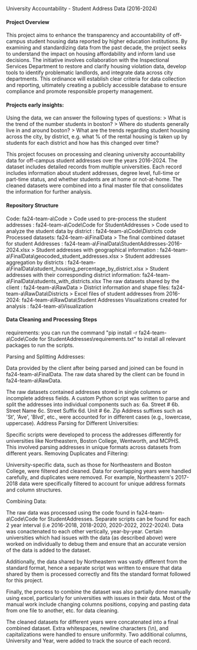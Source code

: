 University Accountability - Student Address Data (2016-2024)
#### Project Overview
This project aims to enhance the transparency and accountability of off-campus student housing data reported by higher education institutions. By examining and standardizing data from the past decade, the project seeks to understand the impact on housing affordability and inform land use decisions. The initiative involves collaboration with the Inspectional Services Department to restore and clarify housing violation data, develop tools to identify problematic landlords, and integrate data across city departments. This ordinance will establish clear criteria for data collection and reporting, ultimately creating a publicly accessible database to ensure compliance and promote responsible property management.

#### Projects early insights:
Using the data, we can answer the following types of questions:
    > What is the trend of the number students in boston?
    > Where do students generally live in and around boston?
    > What are the trends regarding student housing across the city, by district, e.g. what % of the rental housing is taken up by students for each district and how has this changed over time?
    

This project focuses on processing and cleaning university accountability data for off-campus student addresses over the years 2016-2024. The dataset includes detailed records from multiple universities. Each record includes information about student addresses, degree level, full-time or part-time status, and whether students are at home or not-at-home. The cleaned datasets were combined into a final master file that consolidates the information for further analysis.

#### Repository Structure
Code: fa24-team-a\Code
    > Code used to pre-process the student addresses : fa24-team-a\Code\Code for StudentAddresses
    > Code used to analyze the student data by district :  fa24-team-a\Code\Districts code
Processed datasets: fa24-team-a\FinalData
    > The final combined dataset for student Addresses : fa24-team-a\FinalData\StudentAddresses-2016-2024.xlsx
    > Student addresses with geographical information : fa24-team-a\FinalData\geocoded_student_addresses.xlsx
    > Student addresses aggregation by districts : fa24-team-a\FinalData\student_housing_percentage_by_district.xlsx
    > Student addresses with their corresponding district information: fa24-team-a\FinalData\students_with_districts.xlsx
The raw datasets shared by the client : fa24-team-a\RawData
    > District information and shape files: fa24-team-a\RawData\Districts
    > Excel files of student addresses from 2016-2024: fa24-team-a\RawData\Student Addresses
Visualizations created for analysis : fa24-team-a\Visualization


#### Data Cleaning and Processing Steps

requirements:
you can run the command "pip install -r fa24-team-a\Code\Code for StudentAddresses\requirements.txt" to install all relevant packages to run the scripts.

Parsing and Splitting Addresses:

Data provided by the client after being parsed and joined can be found in fa24-team-a\FinalData. The raw data shared by the client can be found in fa24-team-a\RawData. 

The raw datasets contained addresses stored in single columns or incomplete address fields. A custom Python script was written to parse and split the addresses into individual components such as:
6a. Street #
6b. Street Name
6c. Street Suffix
6d. Unit #
6e. Zip
Address suffixes such as 'St', 'Ave', 'Blvd', etc., were accounted for in different cases (e.g., lowercase, uppercase).
Address Parsing for Different Universities:

Specific scripts were developed to process the addresses differently for universities like Northeastern, Boston College, Wentworth, and MCPHS. This involved parsing addresses in unique formats across datasets from different years.
Removing Duplicates and Filtering:

University-specific data, such as those for Northeastern and Boston College, were filtered and cleaned. Data for overlapping years were handled carefully, and duplicates were removed.
For example, Northeastern's 2017-2018 data were specifically filtered to account for unique address formats and column structures.

Combining Data:

The raw data was processed using the code found in fa24-team-a\Code\Code for StudentAddresses. Separate scripts can be found for each 2 year interval (i.e 2016-2018, 2018-2020, 2020-2022, 2022-2024). Data was conactenated to each other vertically, year-by-year. Certain universities which had issues with the data (as described above) were worked on individually to debug them and ensure that an accurate version of the data is added to the dataset.

Additionally, the data shared by Northeastern was vastly different from the standard format, hence a separate script was written to ensure that data shared by them is processed correctly and fits the standard format followed for this project.

Finally, the process to combine the dataset was also partially done manually using excel, particularly for universities with issues in their data. Most of the manual work include changing columns positions, copying and pasting data from one file to another, etc. for data cleaning.

The cleaned datasets for different years were concatenated into a final combined dataset. Extra whitespaces, newline characters (\n), and capitalizations were handled to ensure uniformity.
Two additional columns, University and Year, were added to track the source of each record.










